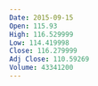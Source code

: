 ```yaml
---
Date: 2015-09-15
Open: 115.93
High: 116.529999
Low: 114.419998
Close: 116.279999
Adj Close: 110.59269
Volume: 43341200
---
```

